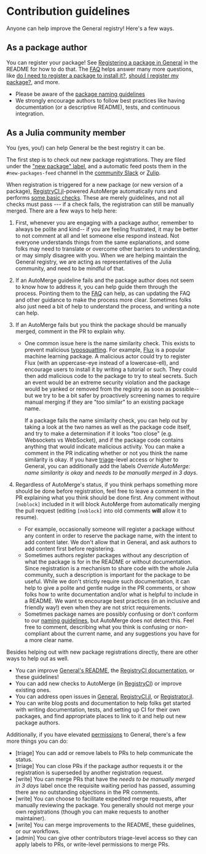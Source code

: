 # Contribution guidelines

Anyone can help improve the General registry! Here's a few ways.

## As a package author

You can register your package!
See [Registering a package in General](https://github.com/JuliaRegistries/General#registering-a-package-in-general) in the README for how to do that.
The [FAQ](FAQ) helps answer many more questions, like [do I need to register a package to install it?](https://github.com/JuliaRegistries/General#do-i-need-to-register-a-package-to-install-it), [should I register my package?](https://github.com/JuliaRegistries/General#should-i-register-my-package), and more.

* Please be aware of the [package naming guidelines](https://pkgdocs.julialang.org/dev/creating-packages/#Package-naming-guidelines-1)
* We strongly encourage authors to follow best practices like having documentation (or a descriptive README), tests, and continuous integration.

## As a Julia community member

You (yes, you!) can help General be the best registry it can be.

The first step is to check out new package registrations.
They are filed under the ["new package" label](https://github.com/JuliaRegistries/General/pulls?q=is%3Apr+is%3Aopen+label%3A%22new+package%22), and a automatic feed posts them in the `#new-packages-feed` channel in the [community Slack](https://julialang.org/slack/) or [Zulip](https://julialang.zulipchat.com/register/).


When registration is triggered for a new package (or new version of a package), [RegistryCI.jl](RegistryCI)-powered AutoMerge automatically runs and performs [some basic checks](https://juliaregistries.github.io/RegistryCI.jl/stable/guidelines/).
These are merely guidelines, and not all checks must pass --- if a check fails, the registration can still be manually merged.
There are a few ways to help here:

1. First, whenever you are engaging with a package author, remember to always be polite and kind-- if you are feeling frustrated, it may be better to not comment at all and let someone else respond instead.
Not everyone understands things from the same explanations, and some folks may need to translate or overcome other barriers to understanding, or may simply disagree with you.
When we are helping maintain the General registry, we are acting as representatives of the Julia community, and need to be mindful of that.
2. If an AutoMerge guideline fails and the package author does not seem to know how to address it, you can help guide them through the process.
Pointing them to the [FAQ](FAQ) can help, as can updating the FAQ and other guidance to make the process more clear.
Sometimes folks also just need a bit of help to understand the process, and writing a note can help.
3. If an AutoMerge fails but you think the package should be manually merged, comment in the PR to explain why. 
    * One common issue here is the name similarity check.
    This exists to prevent malicious [typosquatting](https://en.wikipedia.org/wiki/Typosquatting).
    For example, [Flux](https://github.com/FluxML/Flux.jl) is a popular machine learning package.
    A malicious actor could try to register FIux (with an uppercase-eye instead of a lowercase-ell), and encourage users to install it by writing a tutorial or such.
    They could then add malicious code to the package to try to steal secrets.
    Such an event would be an extreme security violation and the package would be yanked or removed from the registry as soon as possible-- but we try to be a bit safer by proactively screening names to require manual merging if they are "too similar" to an existing package name.
    
      If a package fails the name similarity check, you can help out by taking a look at the two names as well as the package code itself, and try to make a determination if it looks "too close" (e.g. Websockets vs WebSocket), and if the package code contains anything that would indicate malicious activity.
      You can make a comment in the PR indicating whether or not you think the name similarity is okay.
      If you have [triage](permissions)-level access or higher to General, you can additionally add the labels _Override AutoMerge: name similarity is okay_ and _needs to be manually merged in 3 days_.
      
4. Regardless of AutoMerge's status, if you think perhaps something more should be done before registration, feel free to leave a comment in the PR explaining what you think should be done first.
Any comment without `[noblock]` included in it will block AutoMerge from automatically merging the pull request (editing `[noblock]` into old comments **will** allow it to resume).
    * For example, occasionally someone will register a package without any content in order to reserve the package name, with the intent to add content later.
    We don't allow that in General, and ask authors to add content first before registering.
    * Sometimes authors register packages without any description of what the package is for in the README or without documentation.
    Since registration is a mechanism to share code with the whole Julia community, such a description is important for the package to be useful.
    While we don't strictly require such documentation, it can help to give a polite and gentle nudge in the PR comments, or show folks how to write documentation and/or what is helpful to include in a README.
    We want to encourage best practices (in an inclusive and friendly way!) even when they are not strict requirements.
    * Sometimes package names are possibly confusing or don't conform to our [naming guidelines](naming-guidelines), but AutoMerge does not detect this.
    Feel free to comment, describing what you think is confusing or non-compliant about the current name, and any suggestions you have for a more clear name.


Besides helping out with new package registrations directly, there are other ways to help out as well.

* You can improve [General's README](https://github.com/JuliaRegistries/General#general), the [RegistryCI documentation](https://juliaregistries.github.io/RegistryCI.jl/stable/guidelines/), or these guidelines!
* You can add new checks to AutoMerge (in [RegistryCI](RegistryCI)) or improve existing ones.
* You can address open issues in [General](https://github.com/JuliaRegistries/General/issues), [RegistryCI.jl](https://github.com/JuliaRegistries/RegistryCI.jl/issues), or [Registrator.jl](https://github.com/JuliaRegistries/Registrator.jl/issues).
* You can write blog posts and documentation to help folks get started with writing documentation, tests, and setting up CI for their own packages, and find appropriate places to link to it and help out new package authors. 

Additionally, if you have elevated [permissions](permissions) to General, there's a few more things you can do:

* [triage] You can add or remove labels to PRs to help communicate the status.
* [triage] You can close PRs if the package author requests it or the registration is superseded by another registration request.
* [write] You can merge PRs that have the _needs to be manually merged in 3 days_ label once the requisite waiting period has passed, assuming there are no outstanding objections in the PR comments.
* [write] You can choose to facilitate expedited merge requests, after manually reviewing the package.
You generally should not merge your own registrations (though you can make requests to another maintainer).
* [write] You can merge improvements to the README, these guidelines, or our workflows.
* [admin] You can give other contributors triage-level access so they can apply labels to PRs, or write-level permissions to merge PRs.


[FAQ]: https://github.com/JuliaRegistries/General#faq]
[naming-guidelines]: https://pkgdocs.julialang.org/dev/creating-packages/#Package-naming-guidelines-1
[permissions]: https://docs.github.com/en/organizations/managing-access-to-your-organizations-repositories/repository-permission-levels-for-an-organization#permission-levels-for-repositories-owned-by-an-organization
[RegistryCI]: https://github.com/JuliaRegistries/RegistryCI.jl/
